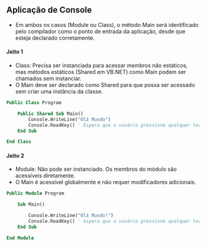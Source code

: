 ## Aplicação de Console

- Em ambos os casos (Module ou Class), o método Main será identificado pelo compilador como o ponto de entrada da aplicação, desde que esteja declarado corretamente.

#### Jeito 1

- Class: Precisa ser instanciada para acessar membros não estáticos, mas métodos estáticos (Shared em VB.NET) como Main podem ser chamados sem instanciar.
- O Main deve ser declarado como Shared para que possa ser acessado sem criar uma instância da classe.

~~~vb
Public Class Program

    Public Shared Sub Main()
        Console.WriteLine("Olá Mundo")
        Console.ReadKey() ' Espera que o usuário pressione qualquer tecla para continuar
    End Sub

End Class
~~~

#### Jeito 2

- Module: Não pode ser instanciado. Os membros do módulo são acessíveis diretamente.
- O Main é acessível globalmente e não requer modificadores adicionais.

~~~vb
Public Module Program

    Sub Main()

        Console.WriteLine("Olá Mundo!")
        Console.ReadKey() ' espera que o usuário pressione qualquer tecla para continuar
    End Sub

End Module

~~~